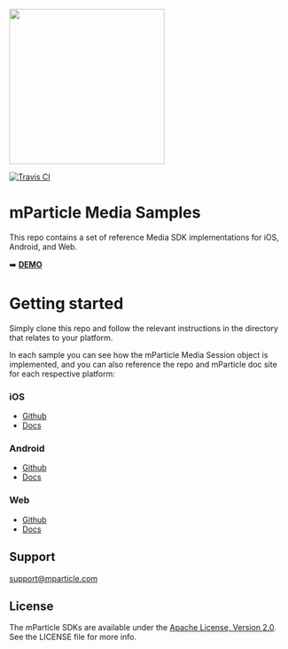 <img src="https://static.mparticle.com/sdk/mp_logo_black.svg" width="280"><br>

[![Travis CI](https://travis-ci.com/mParticle/mparticle-media-samples.svg?branch=master)](https://travis-ci.com/mParticle/mparticle-media-samples)

# mParticle Media Samples

This repo contains a set of reference Media SDK implementations for iOS, Android, and Web.

:arrow_right: [**DEMO**](https://mparticle.github.io/mparticle-media-samples/)

# Getting started

Simply clone this repo and follow the relevant instructions in the directory that relates to your platform.

In each sample you can see how the mParticle Media Session object is implemented, and you can also reference the repo and mParticle doc site for each respective platform:

### iOS

- [Github](https://github.com/mparticle/mparticle-apple-media-sdk)
- [Docs](https://docs.mparticle.com/developers/sdk/ios/media/)

### Android

- [Github](https://github.com/mparticle/mparticle-android-media-sdk)
- [Docs](https://docs.mparticle.com/developers/sdk/android/media/)

### Web

- [Github](https://github.com/mparticle/mparticle-web-media-sdk)
- [Docs](https://docs.mparticle.com/developers/sdk/web/media/)

## Support

<support@mparticle.com>

## License

The mParticle SDKs are available under the [Apache License, Version 2.0](http://www.apache.org/licenses/LICENSE-2.0). See the LICENSE file for more info.
